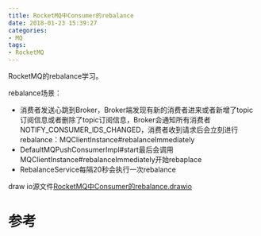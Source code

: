 ```yaml
---
title: RocketMQ中Consumer的rebalance
date: 2018-01-23 15:39:27
categories: 
- MQ
tags:
- RocketMQ
---
```


RocketMQ的rebalance学习。

<!--more-->

rebalance场景：

- 消费者发送心跳到Broker，Broker端发现有新的消费者进来或者新增了topic订阅信息或者删除了topic订阅信息，Broker会通知所有消费者NOTIFY_CONSUMER_IDS_CHANGED，消费者收到请求后会立刻进行rebalance：MQClientInstance#rebalanceImmediately
- DefaultMQPushConsumerImpl#start最后会调用MQClientInstance#rebalanceImmediately开始rebaplace
- RebalanceService每隔20秒会执行一次rebalance

draw io源文件[RocketMQ中Consumer的rebalance.drawio](/RocketMQ中Consumer的rebalance/RocketMQ中Consumer的rebalance.drawio)

# 参考

